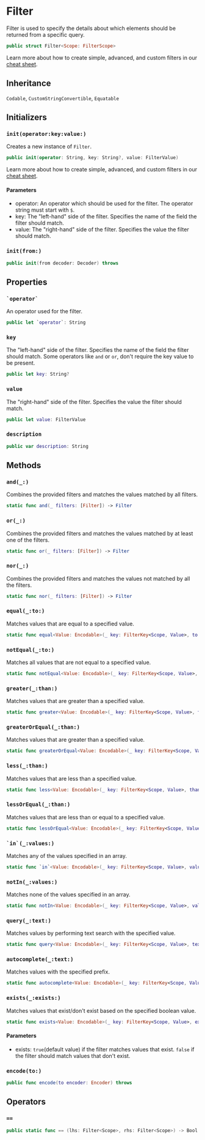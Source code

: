 # Filter

Filter is used to specify the details about which elements should be returned from a specific query.

``` swift
public struct Filter<Scope: FilterScope> 
```

Learn more about how to create simple, advanced, and custom filters in our [cheat sheet](https://github.com/GetStream/stream-chat-swift/wiki/StreamChat-SDK-Cheat-Sheet#query-filters).

## Inheritance

`Codable`, `CustomStringConvertible`, `Equatable`

## Initializers

### `init(operator:key:value:)`

Creates a new instance of `Filter`.

``` swift
public init(operator: String, key: String?, value: FilterValue) 
```

Learn more about how to create simple, advanced, and custom filters in our [cheat sheet](https://github.com/GetStream/stream-chat-swift/wiki/StreamChat-SDK-Cheat-Sheet#query-filters).

> 

#### Parameters

  - operator: An operator which should be used for the filter. The operator string must start with `$`.
  - key: The "left-hand" side of the filter. Specifies the name of the field the filter should match.
  - value: The "right-hand" side of the filter. Specifies the value the filter should match.

### `init(from:)`

``` swift
public init(from decoder: Decoder) throws 
```

## Properties

### `` `operator` ``

An operator used for the filter.

``` swift
public let `operator`: String
```

### `key`

The "left-hand" side of the filter. Specifies the name of the field the filter should match. Some operators like
`and` or `or`, don't require the key value to be present.

``` swift
public let key: String?
```

### `value`

The "right-hand" side of the filter. Specifies the value the filter should match.

``` swift
public let value: FilterValue
```

### `description`

``` swift
public var description: String 
```

## Methods

### `and(_:)`

Combines the provided filters and matches the values matched by all filters.

``` swift
static func and(_ filters: [Filter]) -> Filter 
```

### `or(_:)`

Combines the provided filters and matches the values matched by at least one of the filters.

``` swift
static func or(_ filters: [Filter]) -> Filter 
```

### `nor(_:)`

Combines the provided filters and matches the values not matched by all the filters.

``` swift
static func nor(_ filters: [Filter]) -> Filter 
```

### `equal(_:to:)`

Matches values that are equal to a specified value.

``` swift
static func equal<Value: Encodable>(_ key: FilterKey<Scope, Value>, to value: Value) -> Filter 
```

### `notEqual(_:to:)`

Matches all values that are not equal to a specified value.

``` swift
static func notEqual<Value: Encodable>(_ key: FilterKey<Scope, Value>, to value: Value) -> Filter 
```

### `greater(_:than:)`

Matches values that are greater than a specified value.

``` swift
static func greater<Value: Encodable>(_ key: FilterKey<Scope, Value>, than value: Value) -> Filter 
```

### `greaterOrEqual(_:than:)`

Matches values that are greater than a specified value.

``` swift
static func greaterOrEqual<Value: Encodable>(_ key: FilterKey<Scope, Value>, than value: Value) -> Filter 
```

### `less(_:than:)`

Matches values that are less than a specified value.

``` swift
static func less<Value: Encodable>(_ key: FilterKey<Scope, Value>, than value: Value) -> Filter 
```

### `lessOrEqual(_:than:)`

Matches values that are less than or equal to a specified value.

``` swift
static func lessOrEqual<Value: Encodable>(_ key: FilterKey<Scope, Value>, than value: Value) -> Filter 
```

### `` `in`(_:values:) ``

Matches any of the values specified in an array.

``` swift
static func `in`<Value: Encodable>(_ key: FilterKey<Scope, Value>, values: [Value]) -> Filter 
```

### `notIn(_:values:)`

Matches none of the values specified in an array.

``` swift
static func notIn<Value: Encodable>(_ key: FilterKey<Scope, Value>, values: [Value]) -> Filter 
```

### `query(_:text:)`

Matches values by performing text search with the specified value.

``` swift
static func query<Value: Encodable>(_ key: FilterKey<Scope, Value>, text: String) -> Filter 
```

### `autocomplete(_:text:)`

Matches values with the specified prefix.

``` swift
static func autocomplete<Value: Encodable>(_ key: FilterKey<Scope, Value>, text: String) -> Filter 
```

### `exists(_:exists:)`

Matches values that exist/don't exist based on the specified boolean value.

``` swift
static func exists<Value: Encodable>(_ key: FilterKey<Scope, Value>, exists: Bool = true) -> Filter 
```

#### Parameters

  - exists: `true`(default value) if the filter matches values that exist. `false` if the filter should match values that don't exist.

### `encode(to:)`

``` swift
public func encode(to encoder: Encoder) throws 
```

## Operators

### `==`

``` swift
public static func == (lhs: Filter<Scope>, rhs: Filter<Scope>) -> Bool 
```
